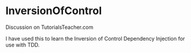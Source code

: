 # InversionOfControl
Discussion on TutorialsTeacher.com

I have used this to learn the Inversion of Control Dependency Injection for use with TDD.
